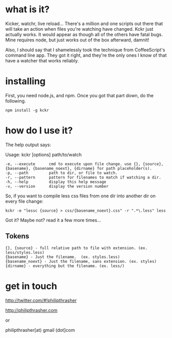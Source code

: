 what is it?
===========

Kicker, watchr, live reload... There's a million and one scripts out there that
will take an action when files you're watching have changed. Kckr just actually
works. It would appear as though all of the others have fatal bugs. Mine
requires node, but just works out of the box afterward, damnit!

Also, I should say that I shamelessly took the technique from CoffeeScript's
command line app. They got it right, and they're the only ones I know of that
have a watcher that works reliably.

installing
==========

First, you need node.js, and npm. Once you got that part down, do the following.

    npm install -g kckr

how do I use it?
================

The help output says:

  Usage: kckr [options] path/to/watch


    -e, --execute      cmd to execute upon file change. use {}, {source}, {basename}, {basename_noext}, {dirname} for path placeholder(s).
    -p, --path         path to dir, or file to watch.
    -r, --pattern      pattern for filenames to match if watching a dir.
    -h, --help         display this help message
    -v, --version      display the version number

So, if you want to compile less css files from one dir into another dir on every file change:

    kckr -e "lessc {source} > css/{basename_noext}.css" -r ".*\.less" less

Got it? Maybe not? read it a few more times...

Tokens
------

    {}, {source} - full relative path to file with extension. (ex. less/styles.less)
    {basename} - Just the filename.  (ex. styles.less)
    {basename_noext} - Just the filename, sans extension. (ex. styles)
    {dirname} - everything but the filename. (ex. less/)

get in touch
============

http://twitter.com/#!philipthrasher

http://philipthrasher.com

or

philipthrasher[at) gmail (dot]com
